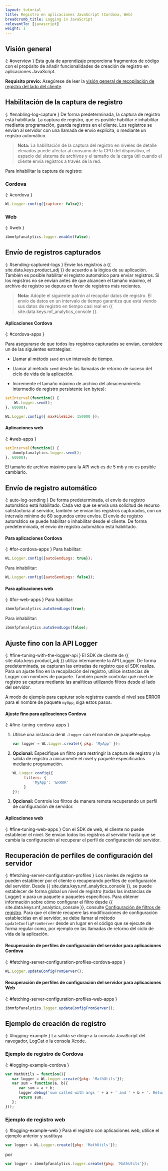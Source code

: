 ```yaml
---
layout: tutorial
title: Registro en aplicaciones JavaScript (Cordova, Web)
breadcrumb_title: Logging in JavaScript
relevantTo: [javascript]
weight: 1
---
```

<!-- NLS_CHARSET=UTF-8 -->
## Visión general
{: #overview }
Esta guía de aprendizaje proporciona fragmentos de código con el propósito de añadir funcionalidades de creación de registro en aplicaciones JavaScript.


**Requisito previo:** Asegúrese de leer la [visión general de recopilación de registro del lado del cliente](../).

## Habilitación de la captura de registro
{: #enabling-log-capture }
De forma predeterminada, la captura de registro está habilitada.
La captura de registro, que es posible habilitar e inhabilitar mediante programación, guarda registros en el cliente.
Los registros se envían al servidor con una llamada de envío explícita, o mediante un registro automático.


> **Nota:** La habilitación de la captura del registro en niveles de detalle elevados puede afectar al consumo de la CPU del dispositivo, el espacio del sistema de archivos y el tamaño de la carga útil cuando el cliente envía registros a través de la red.


Para inhabilitar la captura de registro:

### Cordova
{: #cordova }
```javascript
WL.Logger.config({capture: false});
```

### Web
{: #web }
```javascript
ibmmfpfanalytics.logger.enable(false);
```

## Envío de registros capturados
{: #sending-captured-logs }
Envíe los registros a {{ site.data.keys.product_adj }} de acuerdo a la lógica de su aplicación.
También es posible habilitar el registro automático para enviar registros.
Si los registros no se envían antes de que alcancen el tamaño máximo, el archivo de registro se depura en favor de registros más recientes.


> **Nota:** Adopte el siguiente patrón al recopilar datos de registro.
El envío de datos en un intervalo de tiempo garantiza que está viendo sus datos de registro en tiempo casi real en {{ site.data.keys.mf_analytics_console }}.


#### Aplicaciones Cordova
{: #cordova-apps }

Para asegurarse de que todos los registros capturados se envían, considere un de las siguientes estrategias:


* Llamar al método `send` en un intervalo de tiempo. 
* Llamar al método `send` desde las llamadas de retorno de suceso del ciclo de vida de la aplicación.

* Incremente el tamaño máximo de archivo del almacenamiento intermedio de registro persistente (en bytes):

```javascript
setInterval(function() {
    WL.Logger.send();
}, 60000);
```

```javascript
WL.Logger.config({ maxFileSize: 150000 });
```

#### Aplicaciones web
{: #web-apps }

```javascript
setInterval(function() {
   ibmmfpfanalytics.logger.send();
}, 60000);
```

El tamaño de archivo máximo para la API web es de 5 mb y no es posible cambiarlo.


## Envío de registro automático
{: auto-log-sending }
De forma predeterminada, el envío de registro automático está habilitado.
Cada vez que se envía una solicitud de recurso satisfactoria al servidor, también se envían los registros capturados, con un intervalo mínimo de 60 segundos entre envíos.
El envío de registro automático se puede habilitar o inhabilitar desde el cliente.
De forma predeterminada, el envío de registro automático está habilitado.


#### Para aplicaciones Cordova
{: #for-cordova-apps }
Para habilitar:

```javascript
WL.Logger.config({autoSendLogs: true});
```

Para inhabilitar:

```javascript
WL.Logger.config({autoSendLogs: false});
```

#### Para aplicaciones web
{: #for-web-apps }
Para habilitar:

```javascript
ibmmfpfanalytics.autoSendLogs(true);
```

Para inhabilitar:

```javascript
ibmmfpfanalytics.autoSendLogs(false);
```

## Ajuste fino con la API Logger
{: #fine-tuning-with-the-logger-api }
El SDK de cliente de {{ site.data.keys.product_adj }} utiliza internamente la API Logger.
De forma predeterminada, se capturan las entradas de registro que el SDK realiza.
Para un ajuste fino en la recopilación del registro, utilice instancias de Logger con nombres de paquete.
También puede controlar qué nivel de registro se captura mediante las analíticas utilizando filtros desde el lado del servidor.


A modo de ejemplo para capturar solo registros cuando el nivel sea ERROR para el nombre de paquete `myApp`, siga estos pasos.


#### Ajuste fino para aplicaciones Cordova
{: #fine-tuning-cordova-apps }
1. Utilice una instancia de `WL.Logger` con el nombre de paquete `myApp`.


   ```javascript
   var logger = WL.Logger.create({ pkg: 'MyApp' });
   ```

2. **Opcional:** Especifique un filtro para restringir la captura de registro y la salida de registro a únicamente el nivel y paquete especificados mediante programación.


   ```javascript
   WL.Logger.config({
        filters: {
            'MyApp': 'ERROR'
        }
   });
   ```

3. **Opcional:** Controle los filtros de manera remota recuperando un perfil de configuración de servidor.

#### Aplicaciones web
{: #fine-tuning-web-apps }
Con el SDK de web, el cliente no puede establecer el nivel.
Se envían todos los registros al servidor hasta que se cambia la configuración al recuperar el perfil de configuración del servidor.


## Recuperación de perfiles de configuración del servidor
{: #fetching-server-configuration-profiles }
Los niveles de registro se pueden establecer por el cliente o recuperando perfiles de configuración del servidor.
Desde {{ site.data.keys.mf_analytics_console }}, se puede establecer de forma global un nivel de registro (todas las instancias de Logger) o para un paquete o paquetes específicos.
Para obtener información sobre cómo configurar el filtro desde {{ site.data.keys.mf_analytics_console }}, consulte [Configuración de filtros de registro](../../../analytics/console/log-filters/).
Para que el cliente recupere las modificaciones de configuración establecidas en el servidor, se debe llamar al método `updateConfigFromServer` desde un lugar en el código que se ejecute de forma regular como, por ejemplo en las llamadas de retorno del ciclo de vida de la aplicación.


#### Recuperación de perfiles de configuración del servidor para aplicaciones Cordova
{: #fetching-server-configuration-profiles-cordova-apps }

```javascript
WL.Logger.updateConfigFromServer();
```

#### Recuperación de perfiles de configuración del servidor para aplicaciones Web
{: #fetching-server-configuration-profiles-web-apps }

```javascript
ibmmfpfanalytics.logger.updateConfigFromServer();
```

## Ejemplo de creación de registro
{: #logging-example }
La salida se dirige a la consola JavaScript del navegador, LogCat o la consola Xcode.


### Ejemplo de registro de Cordova
{: #logging-example-cordova }

```javascript
var MathUtils = function(){
   var logger = WL.Logger.create({pkg: 'MathUtils'});
   var sum = function(a, b){
      var sum = a + b;
      logger.debug('sum called with args ' + a + ' and ' + b + '. Returning ' + sum);
      return sum;
   };
}();
```

### Ejemplo de registro web
{: #logging-example-web }
Para el registro con aplicaciones web, utilice el ejemplo anterior y sustituya 

```javascript
var logger = WL.Logger.create({pkg: 'MathUtils'});
```

por 

```javascript
var logger = ibmmfpfanalytics.logger.create({pkg: 'MathUtils'});
```
